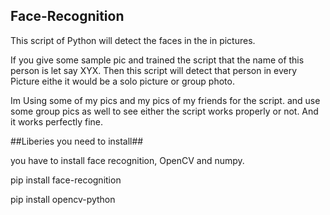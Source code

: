 ## Face-Recognition ##

This script of Python will detect the faces in the in pictures.

If you give some sample pic and trained the script that the name of this person is let say XYX.
Then this script will detect that person in every Picture eithe it would be a solo picture or group photo.

Im Using some of my pics and my pics of my friends for the script. and use some group pics as well to see either the script works properly or not.
And it works perfectly fine.

##Liberies you need to install##

you have to install face recognition, OpenCV and numpy.

pip install face-recognition

pip install opencv-python
